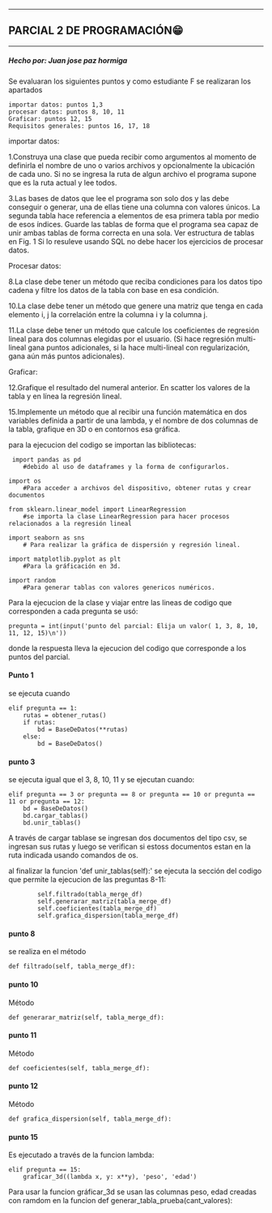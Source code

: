 
------------

## PARCIAL 2 DE PROGRAMACIÓN😁

------------
##### Hecho por: *Juan jose paz hormiga*
 
Se evaluaran los siguientes puntos y como estudiante F se realizaran los apartados

	importar datos: puntos 1,3
	procesar datos: puntos 8, 10, 11
	Graficar: puntos 12, 15
	Requisitos generales: puntos 16, 17, 18


importar datos: 

1.Construya una clase que pueda recibir como argumentos al momento de definirla el nombre de uno o varios archivos y opcionalmente la ubicación de cada uno. Si no se ingresa la ruta de algun archivo el programa supone que es la ruta actual y lee todos.
   
3.Las bases de datos que lee el programa son solo dos y las debe conseguir o generar, una de ellas tiene una columna con valores únicos. La segunda tabla hace referencia a elementos de esa primera tabla por medio de esos índices. Guarde las tablas de forma que el programa sea capaz de unir ambas tablas de forma correcta en una sola. Ver estructura de tablas en Fig. 1 Si lo resuleve usando SQL no debe hacer los ejercicios de procesar datos.

Procesar datos:

8.La clase debe tener un método que reciba condiciones para los datos tipo cadena y filtre los datos de la tabla con base en esa condición.

10.La clase debe tener un método que genere una matriz que tenga en cada elemento i, j la correlación entre la columna i y la columna j.

11.La clase debe tener un método que calcule los coeficientes de regresión lineal para dos columnas elegidas por el usuario. (Si hace regresión multi-lineal gana puntos adicionales, si la hace multi-lineal con regularización, gana aún más puntos adicionales).

Graficar:

12.Grafique el resultado del numeral anterior. En scatter los valores de la tabla y en línea la regresión lineal.

15.Implemente un método que al recibir una función matemática en dos variables definida a partir de una lambda, y el nombre de dos columnas de la tabla, grafique en 3D o en contornos esa gráfica.



para la ejecucion del codigo se importan las bibliotecas:

	 import pandas as pd
		#debido al uso de dataframes y la forma de configurarlos.
	
	import os
		#Para acceder a archivos del dispositivo, obtener rutas y crear documentos
	
	from sklearn.linear_model import LinearRegression
		#se importa la clase LinearRegression para hacer procesos relacionados a la regresión lineal
	
	import seaborn as sns
		# Para realizar la gráfica de dispersión y regresión lineal.
	
	import matplotlib.pyplot as plt
		#Para la gráficación en 3d.
	
	import random
		#Para generar tablas con valores genericos numéricos.

Para la ejecucion de la clase y viajar entre las lineas de codigo que corresponden a cada pregunta se usó:

	pregunta = int(input('punto del parcial: Elija un valor( 1, 3, 8, 10, 11, 12, 15)\n'))

donde la respuesta lleva la ejecucion del codigo que corresponde a los puntos del parcial.

#### Punto 1
se ejecuta cuando

	elif pregunta == 1: 
		rutas = obtener_rutas()
		if rutas:
			bd = BaseDeDatos(**rutas) 
		else:
			bd = BaseDeDatos()

#### punto 3
se ejecuta igual que el 3, 8, 10, 11 y se ejecutan cuando:

	elif pregunta == 3 or pregunta == 8 or pregunta == 10 or pregunta == 11 or pregunta == 12:
		bd = BaseDeDatos()
		bd.cargar_tablas()
		bd.unir_tablas()
A través de cargar tablase se ingresan dos documentos del tipo csv, se ingresan sus rutas y luego se verifican si estoss documentos estan en la ruta indicada usando comandos de os.

al finalizar la funcion 'def unir_tablas(self):' se ejecuta la sección del codigo que permite la ejecucion de las preguntas 8-11:

            self.filtrado(tabla_merge_df)
            self.generarar_matriz(tabla_merge_df)
            self.coeficientes(tabla_merge_df)
            self.grafica_dispersion(tabla_merge_df)


#### punto 8
se realiza en el método

	def filtrado(self, tabla_merge_df):
#### punto 10
Método

	def generarar_matriz(self, tabla_merge_df):
#### punto 11
Método

	def coeficientes(self, tabla_merge_df):
#### punto 12
Método

	def grafica_dispersion(self, tabla_merge_df):
#### punto 15
Es ejecutado a través de la funcion lambda:

	elif pregunta == 15:
		graficar_3d((lambda x, y: x**y), 'peso', 'edad') 

Para usar la funcion gráficar_3d se usan las columnas peso, edad creadas con ramdom en la funcion
	def generar_tabla_prueba(cant_valores):

